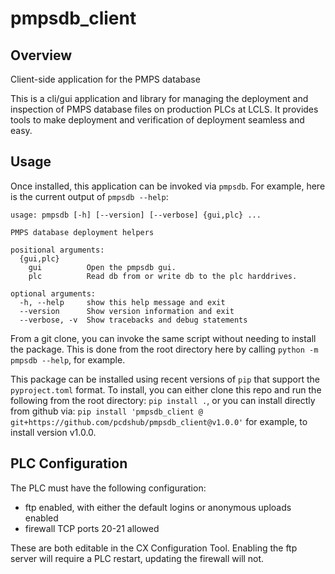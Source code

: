 # pmpsdb_client

## Overview
Client-side application for the PMPS database

This is a cli/gui application and library for managing the deployment and
inspection of PMPS database files on production PLCs at LCLS.
It provides tools to make deployment and verification of deployment seamless and easy.

## Usage
Once installed, this application can be invoked via `pmpsdb`. For example, here is
the current output of `pmpsdb --help`:

```
usage: pmpsdb [-h] [--version] [--verbose] {gui,plc} ...

PMPS database deployment helpers

positional arguments:
  {gui,plc}
    gui          Open the pmpsdb gui.
    plc          Read db from or write db to the plc harddrives.

optional arguments:
  -h, --help     show this help message and exit
  --version      Show version information and exit
  --verbose, -v  Show tracebacks and debug statements
```

From a git clone, you can invoke the same script without needing to install the
package. This is done from the root directory here by calling
`python -m pmpsdb --help`, for example.

This package can be installed using recent versions of `pip` that support
the `pyproject.toml` format. To install, you can either clone this repo and run
the following from the root directory: `pip install .`, or you can install
directly from github via:
`pip install 'pmpsdb_client @ git+https://github.com/pcdshub/pmpsdb_client@v1.0.0'`
for example, to install version v1.0.0.

## PLC Configuration
The PLC must have the following configuration:

- ftp enabled, with either the default logins or anonymous uploads enabled
- firewall TCP ports 20-21 allowed

These are both editable in the CX Configuration Tool.
Enabling the ftp server will require a PLC restart, updating the firewall will not.

